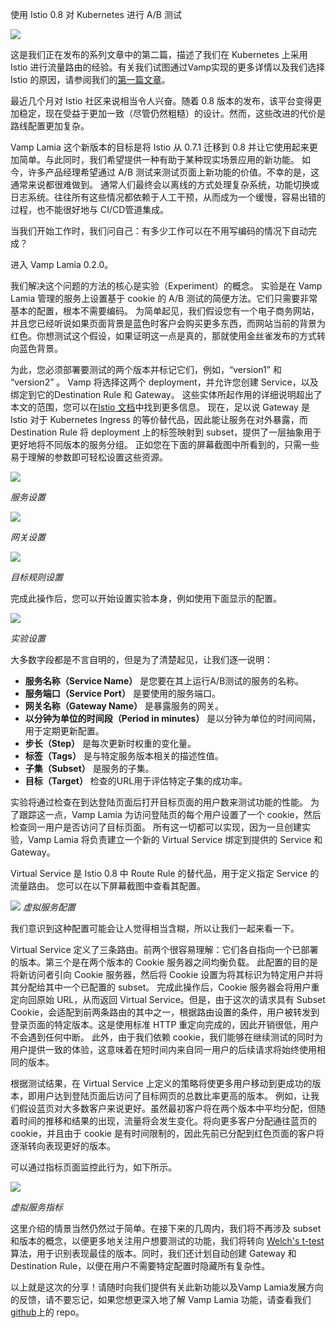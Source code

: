 使用 Istio 0.8 对 Kubernetes 进行 A/B 测试

![](https://ws1.sinaimg.cn/large/7134983fgy1ft55myd1kej20kb098dft.jpg)

这是我们正在发布的系列文章中的第二篇，描述了我们在 Kubernetes 上采用 Istio 进行流量路由的经验。有关我们试图通过Vamp实现的更多详情以及我们选择 Istio 的原因，请参阅我们的[第一篇文章](https://medium.com/vamp-io/putting-istio-to-work-8513f5218c51)。

最近几个月对 Istio 社区来说相当令人兴奋。随着 0.8 版本的发布，该平台变得更加稳定，现在受益于更加一致（尽管仍然粗糙）的设计。然而，这些改进的代价是路线配置更加复杂。

Vamp Lamia 这个新版本的目标是将 Istio 从 0.7.1 迁移到 0.8 并让它使用起来更加简单。与此同时，我们希望提供一种有助于某种现实场景应用的新功能。
如今，许多产品经理希望通过 A/B 测试来测试页面上新功能的价值。不幸的是，这通常来说都很难做到。
通常人们最终会以离线的方式处理复杂系统，功能切换或日志系统。往往所有这些情况都依赖于人工干预，从而成为一个缓慢，容易出错的过程，也不能很好地与 CI/CD管道集成。

当我们开始工作时，我们问自己：有多少工作可以在不用写编码的情况下自动完成？

进入 Vamp Lamia 0.2.0。

我们解决这个问题的方法的核心是实验（Experiment）的概念。
实验是在 Vamp Lamia 管理的服务上设置基于 cookie 的 A/B 测试的简便方法。它们只需要非常基本的配置，根本不需要编码。
为简单起见，我们假设您有一个电子商务网站，并且您已经听说如果页面背景是蓝色时客户会购买更多东西，而网站当前的背景为红色。你想测试这个假设，如果证明这一点是真的，那就使用金丝雀发布的方式转向蓝色背景。

为此，您必须部署要测试的两个版本并标记它们，例如，“version1” 和 “version2” 。 Vamp 将选择这两个 deployment，并允许您创建 Service，以及绑定到它的Destination Rule 和 Gateway。
这些实体所起作用的详细说明超出了本文的范围，您可以在[Istio 文档](https://istio.io/docs/)中找到更多信息。
现在，足以说 Gateway 是 Istio 对于 Kubernetes Ingress 的等价替代品，因此能让服务在对外暴露，而 Destination Rule 将 deployment 上的标签映射到 subset，提供了一层抽象用于更好地将不同版本的服务分组。
正如您在下面的屏幕截图中所看到的，只需一些易于理解的参数即可轻松设置这些资源。

![](https://ws1.sinaimg.cn/large/7134983fgy1ft55odj8ffj20m80f1aas.jpg)

*服务设置*

![](https://ws1.sinaimg.cn/large/7134983fgy1ft55p32bxmj20m80jwaay.jpg)

*网关设置*

![](https://ws1.sinaimg.cn/large/7134983fgy1ft55pf1l3dj20m80sedgz.jpg)

*目标规则设置*

完成此操作后，您可以开始设置实验本身，例如使用下面显示的配置。

![](https://ws1.sinaimg.cn/large/7134983fgy1ft55purozaj20m80ukq47.jpg)

*实验设置*

大多数字段都是不言自明的，但是为了清楚起见，让我们逐一说明：

 -  **服务名称（Service Name）** 是您要在其上运行A/B测试的服务的名称。
 -  **服务端口（Service Port）** 是要使用的服务端口。
 -  **网关名称（Gateway Name）** 是暴露服务的网关。
 -  **以分钟为单位的时间段（Period in minutes）** 是以分钟为单位的时间间隔，用于定期更新配置。
 -  **步长（Step）** 是每次更新时权重的变化量。
 -  **标签（Tags）** 是与特定服务版本相关的描述性值。
 -  **子集（Subset）** 是服务的子集。
 -  **目标（Target）** 检查的URL用于评估特定子集的成功率。

实验将通过检查在到达登陆页面后打开目标页面的用户数来测试功能的性能。
为了跟踪这一点，Vamp Lamia 为访问登陆页的每个用户设置了一个 cookie，然后检查同一用户是否访问了目标页面。
所有这一切都可以实现，因为一旦创建实验，Vamp Lamia 将负责建立一个新的 Virtual Service 绑定到提供的 Service 和 Gateway。

Virtual Service 是 Istio 0.8 中 Route Rule 的替代品，用于定义指定 Service 的流量路由。
您可以在以下屏幕截图中查看其配置。

![](https://ws1.sinaimg.cn/large/7134983fgy1ft55qfs20zj20m80ob0ug.jpg)
*虚拟服务配置*

我们意识到这种配置可能会让人觉得相当含糊，所以让我们一起来看一下。

Virtual Service 定义了三条路由。前两个很容易理解：它们各自指向一个已部署的版本。第三个是在两个版本的 Cookie 服务器之间均衡负载。
此配置的目的是将新访问者引向 Cookie 服务器，然后将 Cookie 设置为将其标识为特定用户并将其分配给其中一个已配置的 subset。
完成此操作后，Cookie 服务器会将用户重定向回原始 URL，从而返回 Virtual Service。但是，由于这次的请求具有 Subset Cookie，会适配到前两条路由的其中之一，根据路由设置的条件，用户被转发到登录页面的特定版本。这是使用标准 HTTP 重定向完成的，因此开销很低，用户不会遇到任何中断。
此外，由于我们依赖 cookie，我们能够在继续测试的同时为用户提供一致的体验，这意味着在短时间内来自同一用户的后续请求将始终使用相同的版本。

根据测试结果，在 Virtual Service 上定义的策略将使更多用户移动到更成功的版本，即用户达到登陆页面后访问了目标网页的总数比率更高的版本。
例如，让我们假设蓝页对大多数客户来说更好。虽然最初客户将在两个版本中平均分配，但随着时间的推移和结果的出现，流量将会发生变化。将向更多客户分配通往蓝页的 cookie，并且由于 cookie 是有时间限制的，因此先前已分配到红色页面的客户将逐渐转向表现更好的版本。

可以通过指标页面监控此行为，如下所示。

![](https://ws1.sinaimg.cn/large/7134983fgy1ft55re75e9j20m80egmy0.jpg)

*虚拟服务指标*

这里介绍的情景当然仍然过于简单。在接下来的几周内，我们将不再涉及 subset 和版本的概念，以便更多地关注用户想要测试的功能，我们将转向 [Welch's t-test](https://en.wikipedia.org/wiki/Welch％27s_t-test)算法，用于识别表现最佳的版本。同时，我们还计划自动创建 Gateway 和 Destination Rule，以便在用户不需要特定配置时隐藏所有复杂性。

以上就是这次的分享！请随时向我们提供有关此新功能以及Vamp Lamia发展方向的反馈，请不要忘记，如果您想更深入地了解 Vamp Lamia 功能，请查看我们[github](https://github.com/magneticio/vamp2setup)上的 repo。

